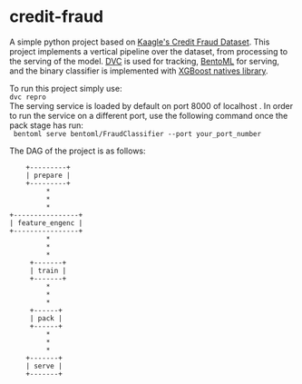 # credit-fraud

A simple python project based on [Kaagle's Credit Fraud Dataset](https://www.kaggle.com/mlg-ulb/creditcardfraud).
This project implements a vertical pipeline over the dataset, from processing to the serving of the model.
[DVC](https://github.com/iterative/dvc) is used for tracking, [BentoML](https://github.com/bentoml/BentoML) for serving,
and the binary classifier is implemented with [XGBoost natives library](https://xgboost.readthedocs.io/en/latest/python/python_api.html).

To run this project simply use: <br>
`dvc repro` <br>
The serving service is loaded by default on port 8000 of localhost .
In order to run the service on a different port, use the following command once the pack stage has run: <br>
` bentoml serve bentoml/FraudClassifier --port your_port_number`

The DAG of the project is as follows:

        +---------+    
        | prepare |    
        +---------+    
             *         
             *         
             *         
    +----------------+ 
    | feature_engenc | 
    +----------------+ 
             *         
             *         
             *       
         +-------+ 
         | train |
         +-------+
             *         
             *         
             *       
         +------+      
         | pack |      
         +------+      
             *         
             *         
             *         
        +-------+      
        | serve |      
        +-------+      
